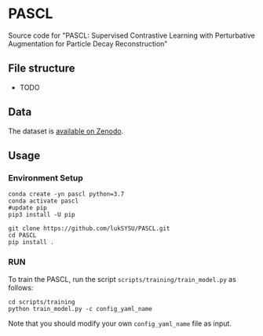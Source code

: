 # PASCL
Source code for "PASCL: Supervised Contrastive Learning with Perturbative Augmentation for Particle Decay Reconstruction"

## File structure

* TODO

## Data

The dataset is [available on Zenodo](https://zenodo.org/records/6983258).

## Usage
### Environment Setup
```
conda create -yn pascl python=3.7
conda activate pascl
#update pip
pip3 install -U pip

git clone https://github.com/lukSYSU/PASCL.git
cd PASCL
pip install .
```
### RUN
To train the PASCL, run the script ```scripts/training/train_model.py``` as follows:
```
cd scripts/training
python train_model.py -c config_yaml_name
```
Note that you should modify your own ```config_yaml_name``` file as input.

